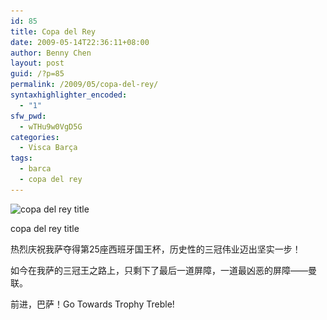 ```yaml
---
id: 85
title: Copa del Rey
date: 2009-05-14T22:36:11+08:00
author: Benny Chen
layout: post
guid: /?p=85
permalink: /2009/05/copa-del-rey/
syntaxhighlighter_encoded:
  - "1"
sfw_pwd:
  - wTHu9w0VgD5G
categories:
  - Visca Barça
tags:
  - barca
  - copa del rey
---
```

<div id="attachment_86" style="max-width: 560px" class="wp-caption alignnone">
  <img class="size-full wp-image-86" title="copa del rey title" src="/wp-content/uploads/2009/05/banner_central-eng.jpg" alt="copa del rey title" width="550" height="80" srcset="/wp-content/uploads/2009/05/banner_central-eng.jpg 550w, /wp-content/uploads/2009/05/banner_central-eng-300x43.jpg 300w, /wp-content/uploads/2009/05/banner_central-eng-500x72.jpg 500w" sizes="(max-width: 550px) 100vw, 550px" />
  
  <p class="wp-caption-text">
    copa del rey title
  </p>
</div>

热烈庆祝我萨夺得第25座西班牙国王杯，历史性的三冠伟业迈出坚实一步！
  
如今在我萨的三冠王之路上，只剩下了最后一道屏障，一道最凶恶的屏障——曼联。

前进，巴萨！Go Towards Trophy Treble!